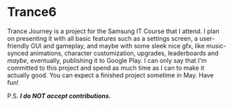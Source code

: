 # Trance6
Trance Journey is a project for the Samsung IT Course that I attend. I plan on presenting it with all basic features such as a settings screen, a user-friendly GUI and gameplay, and maybe with some sleek nice gfx, like music-synced animations, character customization, upgrades, leaderboards and *maybe*, eventually, publishing it to Google Play. I can only say that I'm committed to this project and spend as much time as I can to make it actually good. 
You can expect a finished project sometime in May.
Have fun!

P.S. _**I do NOT accept contributions.**_

